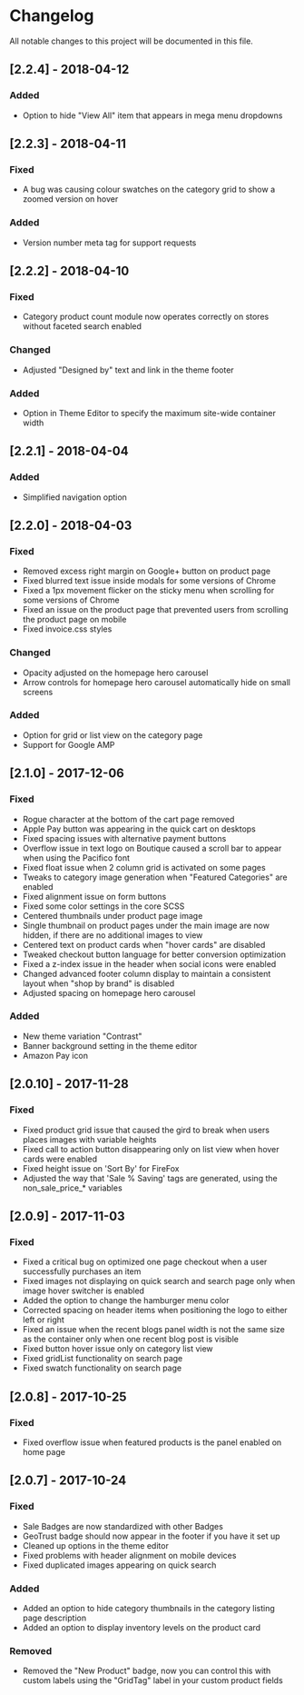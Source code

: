 # Changelog
All notable changes to this project will be documented in this file.

## [2.2.4] - 2018-04-12
### Added
- Option to hide "View All" item that appears in mega menu dropdowns

## [2.2.3] - 2018-04-11
### Fixed
- A bug was causing colour swatches on the category grid to show a zoomed version on hover

### Added
- Version number meta tag for support requests

## [2.2.2] - 2018-04-10
### Fixed
- Category product count module now operates correctly on stores without faceted search enabled

### Changed
- Adjusted "Designed by" text and link in the theme footer

### Added
- Option in Theme Editor to specify the maximum site-wide container width

## [2.2.1] - 2018-04-04
### Added
- Simplified navigation option

## [2.2.0] - 2018-04-03
### Fixed
- Removed excess right margin on Google+ button on product page
- Fixed blurred text issue inside modals for some versions of Chrome
- Fixed a 1px movement flicker on the sticky menu when scrolling for some versions of Chrome
- Fixed an issue on the product page that prevented users from scrolling the product page on mobile
- Fixed invoice.css styles

### Changed
- Opacity adjusted on the homepage hero carousel
- Arrow controls for homepage hero carousel automatically hide on small screens

### Added
- Option for grid or list view on the category page
- Support for Google AMP

## [2.1.0] - 2017-12-06
### Fixed
- Rogue character at the bottom of the cart page removed
- Apple Pay button was appearing in the quick cart on desktops
- Fixed spacing issues with alternative payment buttons
- Overflow issue in text logo on Boutique caused a scroll bar to appear when using the Pacifico font
- Fixed float issue when 2 column grid is activated on some pages
- Tweaks to category image generation when "Featured Categories" are enabled
- Fixed alignment issue on form buttons
- Fixed some color settings in the core SCSS
- Centered thumbnails under product page image
- Single thumbnail on product pages under the main image are now hidden, if there are no additional images to view
- Centered text on product cards when "hover cards" are disabled
- Tweaked checkout button language for better conversion optimization
- Fixed a z-index issue in the header when social icons were enabled
- Changed advanced footer column display to maintain a consistent layout when "shop by brand" is disabled
- Adjusted spacing on homepage hero carousel

### Added
- New theme variation "Contrast"
- Banner background setting in the theme editor
- Amazon Pay icon

## [2.0.10] - 2017-11-28
### Fixed
- Fixed product grid issue that caused the gird to break when users places images with variable heights
- Fixed call to action button disappearing only on list view when hover cards were enabled
- Fixed height issue on 'Sort By' for FireFox
- Adjusted the way that 'Sale % Saving' tags are generated, using the non_sale_price_* variables

## [2.0.9] - 2017-11-03
### Fixed
- Fixed a critical bug on optimized one page checkout when a user successfully purchases an item
- Fixed images not displaying on quick search and search page only when image hover switcher is enabled
- Added the option to change the hamburger menu color
- Corrected spacing on header items when positioning the logo to either left or right
- Fixed an issue when the recent blogs panel width is not the same size as the container only when one recent blog post is visible
- Fixed button hover issue only on category list view
- Fixed gridList functionality on search page
- Fixed swatch functionality on search page

## [2.0.8] - 2017-10-25
### Fixed
- Fixed overflow issue when featured products is the panel enabled on home page

## [2.0.7] - 2017-10-24
### Fixed
- Sale Badges are now standardized with other Badges
- GeoTrust badge should now appear in the footer if you have it set up
- Cleaned up options in the theme editor
- Fixed problems with header alignment on mobile devices
- Fixed duplicated images appearing on quick search

### Added
- Added an option to hide category thumbnails in the category listing page description
- Added an option to display inventory levels on the product card

### Removed
- Removed the "New Product" badge, now you can control this with custom labels using the "GridTag" label in your custom product fields
